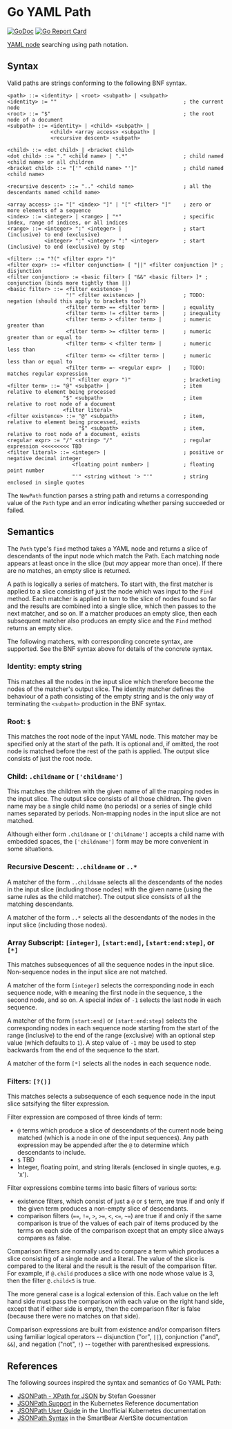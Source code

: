 # Go YAML Path

[![GoDoc](https://godoc.org/github.com/glyn/go-yamlpath?status.svg)](https://godoc.org/github.com/glyn/go-yamlpath)
[![Go Report Card](https://goreportcard.com/badge/glyn/go-yamlpath)](https://goreportcard.com/report/glyn/go-yamlpath)

[YAML node](https://godoc.org/gopkg.in/yaml.v3#Node) searching using path notation.

## Syntax

Valid paths are strings conforming to the following BNF syntax.

```
<path> ::= <identity> | <root> <subpath> | <subpath>
<identity> := ""                                         ; the current node
<root> ::= "$"                                           ; the root node of a document
<subpath> ::= <identity> | <child> <subpath> |
              <child> <array access> <subpath> |
              <recursive descent> <subpath>

<child> ::= <dot child> | <bracket child>
<dot child> ::= "." <child name> | ".*"                  ; child named <child name> or all children
<bracket child> ::= "['" <child name> "']"               ; child named <child name>

<recursive descent> ::= ".." <child name>                ; all the descendants named <child name>

<array access> ::= "[" <index> "]" | "[" <filter> "]"    ; zero or more elements of a sequence
<index> ::= <integer> | <range> | "*"                    ; specific index, range of indices, or all indices
<range> ::= <integer> ":" <integer> |                    ; start (inclusive) to end (exclusive)
            <integer> ":" <integer> ":" <integer>        ; start (inclusive) to end (exclusive) by step

<filter> ::= "?(" <filter expr> ")"
<filter expr> ::= <filter conjunction> [ "||" <filter conjunction ]* ; disjunction
<filter conjunction> := <basic filter> [ "&&" <basic filter> ]* ; conjunction (binds more tightly than ||)
<basic filter> ::= <filter existence> |
                   "!" <filter existence> |              ; TODO: negation (should this apply to brackets too?)
                   <filter term> == <filter term> |      ; equality
                   <filter term> != <filter term> |      ; inequality
                   <filter term> > <filter term> |       ; numeric greater than
                   <filter term> >= <filter term> |      ; numeric greater than or equal to
                   <filter term> < <filter term> |       ; numeric less than
                   <filter term> <= <filter term> |      ; numeric less than or equal to
                   <filter term> =~ <regular expr>  |    ; TODO: matches regular expression
                   "(" <filter expr> ")"                 ; bracketing
<filter term> ::= "@" <subpath> |                        ; item relative to element being processed
                  "$" <subpath>                          ; item relative to root node of a document
                  <filter literal>
<filter existence> ::= "@" <subpath>                     ; item, relative to element being processed, exists
                       "$" <subpath>                     ; item, relative to root node of a document, exists
<regular expr> := "/" <string> "/"                       ; regular expression <<<<<<<<< TBD
<filter literal> ::= <integer> |                         ; positive or negative decimal integer
                     <floating point number> |           ; floating point number
                     "'" <string without '> "'"          ; string enclosed in single quotes
```

The `NewPath` function parses a string path and returns a corresponding value of the `Path` type and
an error indicating whether parsing succeeded or failed. 

## Semantics

The `Path` type's `Find` method takes a YAML node and returns a slice of descendants of the input node which match the Path. Each matching node appears at least once in the slice (but _may_ appear more than once).
If there are no matches, an empty slice is returned.

A path is logically a series of matchers. To start with, the first matcher is applied to a slice consisting of just the node which was input to the `Find` method. Each matcher is applied in turn to the slice of nodes found so far and the results are combined into a single slice, which then passes to the next matcher, and so on. If a matcher produces an
empty slice, then each subsequent matcher also produces an empty slice and the `Find` method returns an empty slice.

The following matchers, with corresponding concrete syntax, are supported. See the BNF syntax above for details of
the concrete syntax.

### Identity: empty string

This matches all the nodes in the input slice which therefore become the nodes of the matcher's output slice.
The identity matcher defines the behaviour of a path consisting of the empty string and is the only way
of terminating the `<subpath>` production in the BNF syntax.

### Root: `$`

This matches the root node of the input YAML node. This matcher may be specified only at the start of the path. It is optional and, if omitted, the root node is matched before the rest of the path is applied. The output slice consists of just the root node.

### Child: `.childname` or `['childname']`

This matches the children with the given name of all the mapping nodes in the input slice. The output slice consists of all those children. The given name may be a single child name (no periods) or a series of single child names separated by periods. Non-mapping nodes in the input slice are not matched.

Although either form `.childname` or `['childname']` accepts a child name with embedded spaces, the 
`['childname']` form may be more convenient in some situations.

### Recursive Descent: `..childname` or `..*`

A matcher of the form `..childname` selects all the descendants of the nodes in the input slice (including those nodes) with the given name (using the same rules as the child matcher). The output slice consists of all the matching descendants.

A matcher of the form `..*` selects all the descendants of the nodes in the input slice (including those nodes).

### Array Subscript: `[integer]`, `[start:end]`, `[start:end:step]`, or `[*]`

This matches subsequences of all the sequence nodes in the input slice. Non-sequence nodes in the
input slice are not matched.

A matcher of the form `[integer]` selects the corresponding node in each sequence node, with `0` meaning the first node in the sequence, `1` the second node, and so on. A special index of `-1` selects the last node in each sequence.

A matcher of the form `[start:end]` or `[start:end:step]` selects the corresponding nodes in each sequence node starting from the start of the range (inclusive) to the end of the range (exclusive) with an optional step value (which defaults to `1`). A step value of `-1` may be used to step backwards from the end of the sequence to the
start.

A matcher of the form `[*]` selects all the nodes in each sequence node.

### Filters: `[?()]`

This matches selects a subsequence of each sequence node in the input slice satsifying the filter expression.

Filter expression are composed of three kinds of term:
* `@` terms which produce a slice of descendants of the current node being matched (which is a node in one of the input sequences). Any path expression may be appended after the `@` to determine which descendants to include.
* `$` TBD
* Integer, floating point, and string literals (enclosed in single quotes, e.g. 'x').

Filter expressions combine terms into basic filters of various sorts:
* existence filters, which consist of just a `@` or `$` term, are true if and only if the given term produces a non-empty slice of descendants.
* comparison filters (`==`, `!=`, `>`, `>=`, `<`, `<=`, `~=`) are true if and only if the same comparison is true of the values of each pair of items produced by the terms on each side of the comparison except that an empty slice always compares as false.

Comparison filters are normally used to compare a term which produces a slice consisting of a single node and a literal. The value of the slice is compared to the literal and the result is the result of the comparison filter. For example, if `@.child` produces a slice with one node whose value is 3, then the filter `@.child<5` is true.

The more general case is a logical extension of this. Each value on the left hand side must pass the comparison with each value on the right hand side, except that if either side is empty, then the comparison filter
is false (because there were no matches on that side).

Comparison expressions are built from existence and/or comparison filters using familiar logical operators -- disjunction ("or", `||`), conjunction ("and", `&&`), and negation ("not", `!`) -- together with parenthesised expressions. 

## References

The following sources inspired the syntax and semantics of Go YAML Path:

* [JSONPath - XPath for JSON](https://goessner.net/articles/JsonPath/) by Stefan Goessner
* [JSONPath Support](https://kubernetes.io/docs/reference/kubectl/jsonpath/) in the Kubernetes Reference documentation
* [JSONPath User Guide](https://unofficial-kubernetes.readthedocs.io/en/latest/user-guide/jsonpath/) in the Unofficial Kubernetes documentation
* [JSONPath Syntax](https://support.smartbear.com/alertsite/docs/monitors/api/endpoint/jsonpath.html) in the SmartBear AlertSite documentation